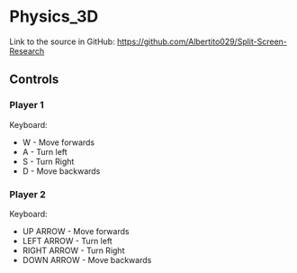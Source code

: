 # Physics_3D

Link to the source in GitHub: https://github.com/Albertito029/Split-Screen-Research

## Controls

### Player 1 

Keyboard:
* W - Move forwards
* A - Turn left
* S - Turn Right
* D - Move backwards

### Player 2

Keyboard:
* UP ARROW - Move forwards
* LEFT ARROW - Turn left
* RIGHT ARROW - Turn Right
* DOWN ARROW - Move backwards